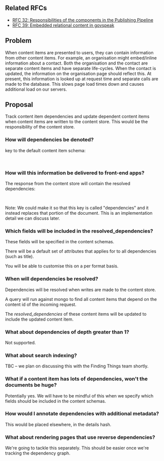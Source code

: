 ## Related RFCs

- [RFC 32: Responsibilities of the components in the Publishing Pipeline](https://gov-uk.atlassian.net/wiki/display/pubplatform/RFC+32%3A+Responsibilities+of+the+components+in+the+Publishing+Pipeline)
- [RFC 39: Embedded relational content in govspeak](https://gov-uk.atlassian.net/wiki/pages/viewpage.action?spaceKey=GOVUK&title=RFC+39%3A+Embedded+relational+content+in+govspeak)

## Problem

When content items are presented to users, they can contain information from other content items. For example, an organisation might embed/inline information about a contact.&nbsp;Both the organisation and the contact are separate content items and have separate life-cycles. When the contact is updated, the information on the organisation page should reflect this.&nbsp;At present, this information is looked up at request time and separate calls are made to the database. This slows page load times down and causes additional load on our servers.

## Proposal

Track content item dependencies and update dependent content items when content items are written to the content store. This would be the responsibility of the content store.

### How will dependencies be denoted?

 key to the default content item schema:&nbsp;

&nbsp;

### How will this information be delivered to front-end apps?

The response from the content store will contain the resolved dependencies:

&nbsp;

Note: We could make it so that this key is called "dependencies" and it instead replaces that portion of the document.&nbsp;This is an implementation detail we can discuss later.

### Which fields will be included in the resolved\_dependencies?

These fields will be specified in the content schemas.

There will be a default set of attributes that applies for to all dependencies (such as title).

You will be able to customise this on a per format basis.

### When will dependencies be resolved?

Dependencies will be resolved when writes are made to the content store.

A query will run against mongo to find all content items that depend on the content id of the incoming request.

The&nbsp;_resolved\_dependencies_ of these content items will be updated to include the updated content item.

### What about dependencies of depth greater than 1?

Not supported.

### What about search indexing?

TBC – we plan on discussing this with the Finding Things team shortly.

### What if a content item has lots of dependencies, won't the documents be huge?

Potentially yes. We will have to be mindful of this when we specify which fields should be included in the content schemas.

### How would I annotate dependencies with additional metadata?

This would be placed elsewhere, in the details hash.

### What about rendering pages that use reverse dependencies?

We're going to tackle this separately. This should be easier once we're tracking the dependency graph.

&nbsp;

&nbsp;

